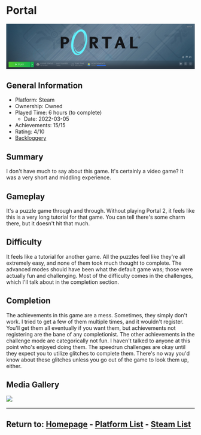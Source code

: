 # Portal

![Portal](./Assets/PortalSteamMenu.png)

## General Information
- Platform: Steam
- Ownership: Owned
- Played Time: 6 hours (to complete)
    - Date: 2022-03-05
- Achievements: 15/15
- Rating: 4/10
- [Backloggery](https://www.backloggery.com/games.php?user=QueenRaven29&search=Portal)

## Summary
I don't have much to say about this game. It's certainly a video game? It was a very short and middling experience.

## Gameplay

It's a puzzle game through and through. Without playing Portal 2, it feels like this is a very long tutorial for that game. You can tell there's some charm there, but it doesn't hit that much.

## Difficulty
It feels like a tutorial for another game. All the puzzles feel like they're all extremely easy, and none of them took much thought to complete. The advanced modes should have been what the default game was; those were actually fun and challenging. Most of the difficulty comes in the challenges, which I'll talk about in the completion section.

## Completion
The achievements in this game are a mess. Sometimes, they simply don't work. I tried to get a few of them multiple times, and it wouldn't register. You'll get them all eventually if you want them, but achievements not registering are the bane of any completionist. The other achievements in the challenge mode are categorically not fun. I haven't talked to anyone at this point who's enjoyed doing them. The speedrun challenges are okay until they expect you to utilize glitches to complete them. There's no way you'd know about these glitches unless you go out of the game to look them up, either.

## Media Gallery

![](./Assets/PortalAchievementMenu.gif)

* * *
## Return to: [Homepage](/into-the-void/index) - [Platform List](/into-the-void/VideoGames/videogame-index) - [Steam List](/into-the-void/VideoGames/Steam/steam-index)